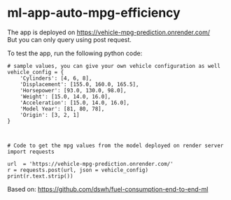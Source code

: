 # ml-app-auto-mpg-efficiency

The app is deployed on https://vehicle-mpg-prediction.onrender.com/ \
But you can only query using post request.

To test the app, run the following python code:
```
# sample values, you can give your own vehicle configuration as well 
vehicle_config = {
    'Cylinders': [4, 6, 8],
    'Displacement': [155.0, 160.0, 165.5],
    'Horsepower': [93.0, 130.0, 98.0],
    'Weight': [15.0, 14.0, 16.0],
    'Acceleration': [15.0, 14.0, 16.0],
    'Model Year': [81, 80, 78],
    'Origin': [3, 2, 1]
}



# Code to get the mpg values from the model deployed on render server
import requests

url  = 'https://vehicle-mpg-prediction.onrender.com/'
r = requests.post(url, json = vehicle_config)
print(r.text.strip())
```

Based on: https://github.com/dswh/fuel-consumption-end-to-end-ml
